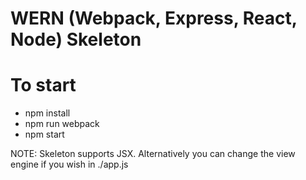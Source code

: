 # WERN (Webpack, Express, React, Node) Skeleton

# To start

- npm install
- npm run webpack
- npm start

NOTE: Skeleton supports JSX. Alternatively you can change the view engine if you wish in ./app.js
